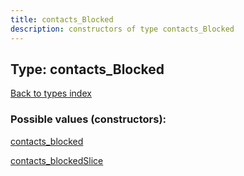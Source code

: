 ```yaml
---
title: contacts_Blocked
description: constructors of type contacts_Blocked
---
```

## Type: contacts\_Blocked  
[Back to types index](index.md)



### Possible values (constructors):

[contacts\_blocked](../constructors/contacts_blocked.md)  

[contacts\_blockedSlice](../constructors/contacts_blockedSlice.md)  

